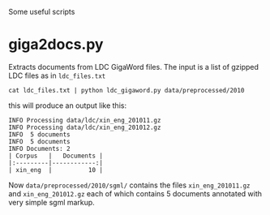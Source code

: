 Some useful scripts


# giga2docs.py

Extracts documents from LDC GigaWord files.
The input is a list of gzipped LDC files as in `ldc_files.txt`


    cat ldc_files.txt | python ldc_gigaword.py data/preprocessed/2010 


this will produce an output like this:


    INFO Processing data/ldc/xin_eng_201011.gz
    INFO Processing data/ldc/xin_eng_201012.gz
    INFO  5 documents
    INFO  5 documents
    INFO Documents: 2
    | Corpus   |   Documents |
    |:---------|------------:|
    | xin_eng  |          10 |


Now `data/preprocessed/2010/sgml/` contains the files `xin_eng_201011.gz` and `xin_eng_201012.gz` each of which contains 5 documents annotated with very simple sgml markup.
